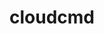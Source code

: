 <!-- generated by markdown-notes-tree -->

# cloudcmd

<!-- optional markdown-notes-tree directory description starts here -->

<!-- optional markdown-notes-tree directory description ends here -->
